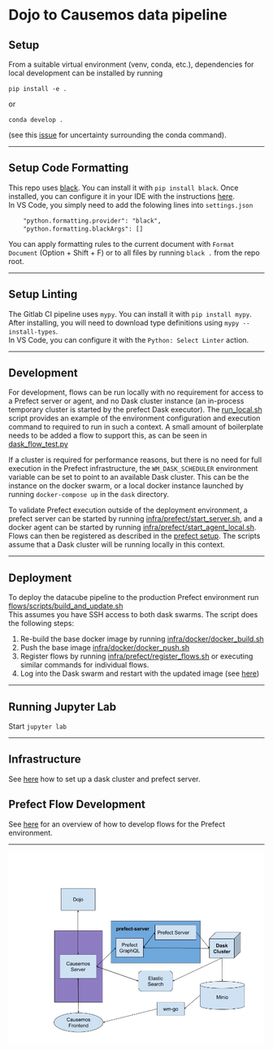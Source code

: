 # Dojo to Causemos data pipeline

## Setup

From a suitable virtual environment (venv, conda, etc.), dependencies for local development can be installed by running
```
pip install -e .
```
or
```
conda develop .
```
(see this [issue](https://github.com/conda/conda-build/issues/1992) for uncertainty surrounding the conda command).

---

## Setup Code Formatting

This repo uses [black](https://black.readthedocs.io/en/stable/index.html). You can install it with `pip install black`. Once installed, you can configure it in your IDE with the instructions [here](https://black.readthedocs.io/en/stable/integrations/editors.html).  
In VS Code, you simply need to add the folowing lines into `settings.json`
```
    "python.formatting.provider": "black",
    "python.formatting.blackArgs": []
```

You can apply formatting rules to the current document with `Format Document` (Option + Shift + F) or to all files by running `black .` from the repo root.

---

## Setup Linting

The Gitlab CI pipeline uses `mypy`. You can install it with `pip install mypy`.  
After installing, you will need to download type definitions using `mypy --install-types`.  
In VS Code, you can configure it with the `Python: Select Linter` action.  

---

## Development

For development, flows can be run locally with no requirement for access to a Prefect server or agent, and no Dask cluster instance (an in-process temporary cluster is started by the prefect Dask executor).  The [run_local.sh](./flows/run_local.sh) script provides an example of the environment configuration and execution command to required to run in such a context.  A small amount of boilerplate needs to be added a flow to support this, as can be seen in [dask_flow_test.py](./flows/dask_flow_test.py)

If a cluster is required for performance reasons, but there is no need for full execution in the Prefect infrastructure, the `WM_DASK_SCHEDULER` environment variable can be set to point to an available Dask cluster.  This can be the instance on the docker swarm, or a local docker instance launched by running `docker-compose up` in the `dask` directory.

To validate Prefect execution outside of the deployment environment, a prefect server can be started by running [infra/prefect/start_server.sh](./infra/prefect/start_server.sh), and a docker agent can be started by running [infra/prefect/start_agent_local.sh](./infra/prefect/start_agent_local.sh).  Flows can then be registered as described in the [prefect setup](./infra/prefect/setup.md).  The scripts assume that a Dask cluster will be running locally in this context.

---

## Deployment

To deploy the datacube pipeline to the production Prefect environment run [flows/scripts/build_and_update.sh](./flows/scripts/build_and_update.sh)  
This assumes you have SSH access to both dask swarms. The script does the following steps:

1. Re-build the base docker image by running [infra/docker/docker_build.sh](./infra/docker/docker_build.sh)
2. Push the base image [infra/docker/docker_push.sh](./infra/docker/docker_push.sh)
3. Register flows by running [infra/prefect/register_flows.sh](./infra/prefect/register_flows.sh) or executing similar commands for individual flows.
4. Log into the Dask swarm and restart with the updated image (see [here](./infra/dask/setup.md))

---

## Running Jupyter Lab

Start `jupyter lab`

---

## Infrastructure

See [here](./infra/README.md) how to set up a dask cluster and prefect server.
## Prefect Flow Development

See [here](./flows/README.md) for an overview of how to develop flows for the Prefect environment.

---

![](./doc/DatacubePipeline-BigPicture.jpg)